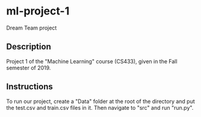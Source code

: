 # ml-project-1
Dream Team project

## Description 
Project 1 of the "Machine Learning" course (CS433), given in the Fall semester of 2019.

## Instructions
To run our project, create a "Data" folder at the root of the directory and put the test.csv and train.csv files in it. Then navigate to "src" and run "run.py".